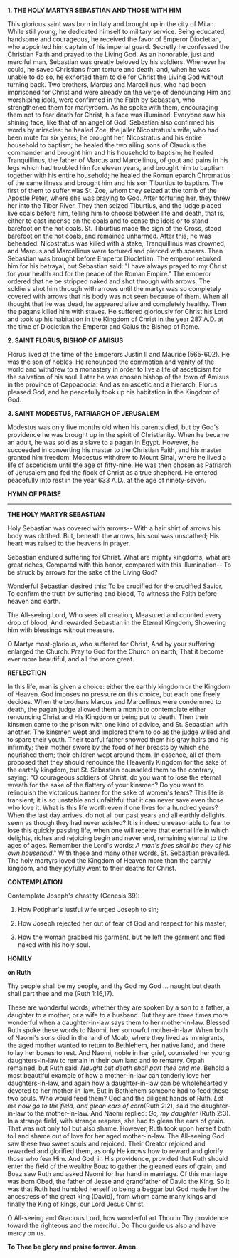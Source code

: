 
**1. THE HOLY MARTYR SEBASTIAN AND THOSE WITH HIM**

This glorious saint was born in Italy and brought up in the city of Milan. While still young, he dedicated himself to military service. Being educated, handsome and courageous, he received the favor of Emperor Diocletian, who appointed him captain of his imperial guard. Secretly he confessed the Christian Faith and prayed to the Living God. As an honorable, just and merciful man, Sebastian was greatly beloved by his soldiers. Whenever he could, he saved Christians from torture and death, and, when he was unable to do so, he exhorted them to die for Christ the Living God without turning back. Two brothers, Marcus and Marcellinus, who had been imprisoned for Christ and were already on the verge of denouncing Him and worshiping idols, were confirmed in the Faith by Sebastian, who strengthened them for martyrdom. As he spoke with them, encouraging them not to fear death for Christ, his face was illumined. Everyone saw his shining face, like that of an angel of God. Sebastian also confirmed his words by miracles: he healed Zoe, the jailer Nicostratus's wife, who had been mute for six years; he brought her, Nicostratus and his entire household to baptism; he healed the two ailing sons of Claudius the commander and brought him and his household to baptism; he healed Tranquillinus, the father of Marcus and Marcellinus, of gout and pains in his legs which had troubled him for eleven years, and brought him to baptism together with his entire household; he healed the Roman eparch Chromatius of the same illness and brought him and his son Tiburtius to baptism. The first of them to suffer was St. Zoe, whom they seized at the tomb of the Apostle Peter, where she was praying to God. After torturing her, they threw her into the Tiber River. They then seized Tiburtius, and the judge placed live coals before him, telling him to choose between life and death, that is, either to cast incense on the coals and to cense the idols or to stand barefoot on the hot coals. St. Tiburtius made the sign of the Cross, stood barefoot on the hot coals, and remained unharmed. After this, he was beheaded. Nicostratus was killed with a stake, Tranquillinus was drowned, and Marcus and Marcellinus were tortured and pierced with spears. Then Sebastian was brought before Emperor Diocletian. The emperor rebuked him for his betrayal, but Sebastian said: "I have always prayed to my Christ for your health and for the peace of the Roman Empire." The emperor ordered that he be stripped naked and shot through with arrows. The soldiers shot him through with arrows until the martyr was so completely covered with arrows that his body was not seen because of them. When all thought that he was dead, he appeared alive and completely healthy. Then the pagans killed him with staves. He suffered gloriously for Christ his Lord and took up his habitation in the Kingdom of Christ in the year 287 A.D. at the time of Diocletian the Emperor and Gaius the Bishop of Rome.

**2. SAINT FLORUS, BISHOP OF AMISUS**

Florus lived at the time of the Emperors Justin II and Maurice (565-602). He was the son of nobles. He renounced the commotion and vanity of the world and withdrew to a monastery in order to live a life of asceticism for the salvation of his soul. Later he was chosen bishop of the town of Amisus in the province of Cappadocia. And as an ascetic and a hierarch, Florus pleased God, and he peacefully took up his habitation in the Kingdom of God.

**3. SAINT MODESTUS, PATRIARCH OF JERUSALEM**

Modestus was only five months old when his parents died, but by God's providence he was brought up in the spirit of Christianity. When he became an adult, he was sold as a slave to a pagan in Egypt. However, he succeeded in converting his master to the Christian Faith, and his master granted him freedom. Modestus withdrew to Mount Sinai, where he lived a life of asceticism until the age of fifty-nine. He was then chosen as Patriarch of Jerusalem and fed the flock of Christ as a true shepherd. He entered peacefully into rest in the year 633 A.D., at the age of ninety-seven.



**HYMN OF PRAISE**
****

**THE HOLY MARTYR SEBASTIAN**

Holy Sebastian was covered with arrows--
With a hair shirt of arrows his body was clothed.
But, beneath the arrows, his soul was unscathed;
His heart was raised to the heavens in prayer.

Sebastian endured suffering for Christ.
What are mighty kingdoms, what are great riches,
Compared with this honor, compared with this illumination--
To be struck by arrows for the sake of the Living God?

Wonderful Sebastian desired this:
To be crucified for the crucified Savior, 
To confirm the truth by suffering and blood,
To witness the Faith before heaven and earth.

The All-seeing Lord, Who sees all creation,
Measured and counted every drop of blood,
And rewarded Sebastian in the Eternal Kingdom,
Showering him with blessings without measure.

O Martyr most-glorious, who suffered for Christ,
And by your suffering enlarged the Church:
Pray to God for the Church on earth,
That it become ever more beautiful, and all the more great.


**REFLECTION**

In this life, man is given a choice: either the earthly kingdom or the Kingdom of Heaven. God imposes no pressure on this choice, but each one freely decides. When the brothers Marcus and Marcellinus were condemned to death, the pagan judge allowed them a month to contemplate either renouncing Christ and His Kingdom or being put to death. Then their kinsmen came to the prison with one kind of advice, and St. Sebastian with another. The kinsmen wept and implored them to do as the judge willed and to spare their youth. Their tearful father showed them his gray hairs and his infirmity; their mother swore by the food of her breasts by which she nourished them; their children wept around them. In essence, all of them proposed that they should renounce the Heavenly Kingdom for the sake of the earthly kingdom, but St. Sebastian counseled them to the contrary, saying: "O courageous soldiers of Christ, do you want to lose the eternal wreath for the sake of the flattery of your kinsmen? Do you want to relinquish the victorious banner for the sake of women's tears? This life is transient; it is so unstable and unfaithful that it can never save even those who love it. What is this life worth even if one lives for a hundred years? When the last day arrives, do not all our past years and all earthly delights seem as though they had never existed? It is indeed unreasonable to fear to lose this quickly passing life, when one will receive that eternal life in which delights, riches and rejoicing begin and never end, remaining eternal to the ages of ages. Remember the Lord's words: *A man's foes shall be they of his own household*." With these and many other words, St. Sebastian prevailed. The holy martyrs loved the Kingdom of Heaven more than the earthly kingdom, and they joyfully went to their deaths for Christ.



**CONTEMPLATION**

Contemplate Joseph's chastity (Genesis 39):

1.  How Potiphar's lustful wife urged Joseph to sin;

1.  How Joseph rejected her out of fear of God and respect for his master;

1.  How the woman grabbed his garment, but he left the garment and fled naked with his holy soul.



**HOMILY**

**on Ruth**

Thy people shall be my people, and thy God my God … naught but death shall part thee and me (Ruth 1:16,17).

These are wonderful words, whether they are spoken by a son to a father, a daughter to a mother, or a wife to a husband. But they are three times more wonderful when a daughter-in-law says them to her mother-in-law. Blessed Ruth spoke these words to Naomi, her sorrowful mother-in-law. When both of Naomi's sons died in the land of Moab, where they lived as immigrants, the aged mother wanted to return to Bethlehem, her native land, and there to lay her bones to rest. And Naomi, noble in her grief, counseled her young daughters-in-law to remain in their own land and to remarry. Orpah remained, but Ruth said: *Naught but death shall part thee and me*. Behold a most beautiful example of how a mother-in-law can tenderly love her daughters-in-law, and again how a daughter-in-law can be wholeheartedly devoted to her mother-in-law. But in Bethlehem someone had to feed these two souls. Who would feed them? God and the diligent hands of Ruth. *Let me now go to the field, and glean ears of corn*(Ruth 2:2), said the daughter-in-law to the mother-in-law. And Naomi replied: *Go, my daughter* (Ruth 2:3). In a strange field, with strange reapers, she had to glean the ears of grain. That was not only toil but also shame. However, Ruth took upon herself both toil and shame out of love for her aged mother-in-law. The All-seeing God saw these two sweet souls and rejoiced. Their Creator rejoiced and rewarded and glorified them, as only He knows how to reward and glorify those who fear Him. And God, in His providence, provided that Ruth should enter the field of the wealthy Boaz to gather the gleaned ears of grain, and Boaz saw Ruth and asked Naomi for her hand in marriage. Of this marriage was born Obed, the father of Jesse and grandfather of David the King. So it was that Ruth had humbled herself to being a beggar but God made her the ancestress of the great king (David), from whom came many kings and finally the King of kings, our Lord Jesus Christ.

O All-seeing and Gracious Lord, how wonderful art Thou in Thy providence toward the righteous and the merciful. Do Thou guide us also and have mercy on us.

**To Thee be glory and praise forever. Amen.**
